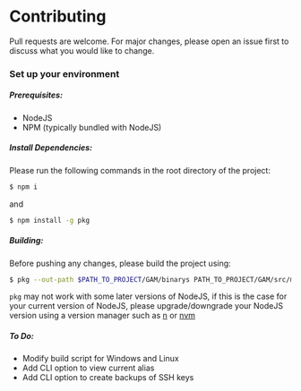 # Contributing
Pull requests are welcome. For major changes, please open an issue first to discuss what you would like to change.

### Set up your environment
##### Prerequisites:
- NodeJS
- NPM (typically bundled with NodeJS)

##### Install Dependencies:
Please run the following commands in the root directory of the project:
```bash
$ npm i
```
and
```bash
$ npm install -g pkg
```
##### Building:
Before pushing any changes, please build the project using:
```bash
$ pkg --out-path $PATH_TO_PROJECT/GAM/binarys PATH_TO_PROJECT/GAM/src/manager.js
```
`pkg` may not work with some later versions of NodeJS, if this is the case for your current version of NodeJS, please upgrade/downgrade your NodeJS version using a version manager such as [n](https://www.npmjs.com/package/n) or [nvm](https://github.com/nvm-sh/nvm)

##### To Do:
- Modify build script for Windows and Linux
- Add CLI option to view current alias
- Add CLI option to create backups of SSH keys
